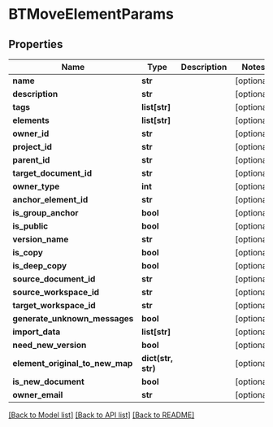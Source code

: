 # BTMoveElementParams

## Properties
Name | Type | Description | Notes
------------ | ------------- | ------------- | -------------
**name** | **str** |  | [optional] 
**description** | **str** |  | [optional] 
**tags** | **list[str]** |  | [optional] 
**elements** | **list[str]** |  | [optional] 
**owner_id** | **str** |  | [optional] 
**project_id** | **str** |  | [optional] 
**parent_id** | **str** |  | [optional] 
**target_document_id** | **str** |  | [optional] 
**owner_type** | **int** |  | [optional] 
**anchor_element_id** | **str** |  | [optional] 
**is_group_anchor** | **bool** |  | [optional] 
**is_public** | **bool** |  | [optional] 
**version_name** | **str** |  | [optional] 
**is_copy** | **bool** |  | [optional] 
**is_deep_copy** | **bool** |  | [optional] 
**source_document_id** | **str** |  | [optional] 
**source_workspace_id** | **str** |  | [optional] 
**target_workspace_id** | **str** |  | [optional] 
**generate_unknown_messages** | **bool** |  | [optional] 
**import_data** | **list[str]** |  | [optional] 
**need_new_version** | **bool** |  | [optional] 
**element_original_to_new_map** | **dict(str, str)** |  | [optional] 
**is_new_document** | **bool** |  | [optional] 
**owner_email** | **str** |  | [optional] 

[[Back to Model list]](../README.md#documentation-for-models) [[Back to API list]](../README.md#documentation-for-api-endpoints) [[Back to README]](../README.md)



